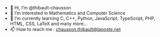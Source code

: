 - 👋 Hi, I’m @thibault-chausson
- 👀 I’m interested in Mathematics and Computer Science
- 🌱 I’m currently learning C, C++, Python, JavaScript, TypeScript, PHP, HTML, CSS, LaTeX and many more...
- 📫 How to reach me : chausson.thibault@laposte.net

<!---
thibault-chausson/thibault-chausson is a ✨ special ✨ repository because its `README.md` (this file) appears on your GitHub profile.
You can click the Preview link to take a look at your changes.
--->
